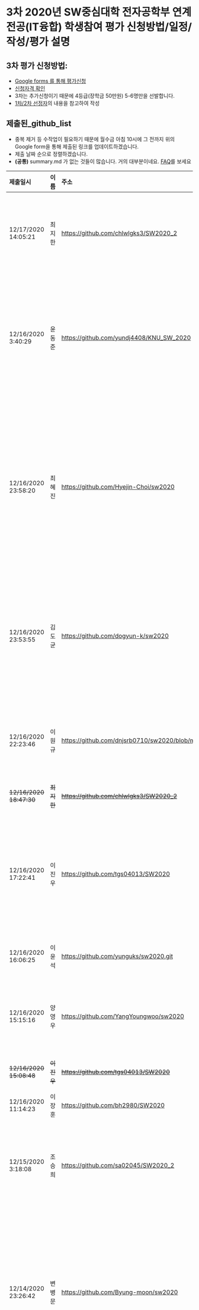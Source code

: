 # 3차 2020년 SW중심대학 전자공학부 연계전공(IT융합) 학생참여 평가 신청방법/일정/작성/평가 설명

## 3차 평가 신청방법: 
- [Google forms 를 통해 평가신청](https://forms.gle/EZCEHn2vLko6hrQJ8)
- [신청자격 확인](classlist.md)
- 3차는 추가신청이기 때문에 4등급(장학금 50만원) 5-6명만을 선발합니다.
- [1차/2차 선정자](https://github.com/knuee/sw2020/blob/main/evaluation_final.md)의 내용을 참고하여 작성

## 제출된_github_list 
* 중복 제거 등 수작업이 필요하기 때문에 월수금 아침 10시에 그 전까지 위의 Google form을 통해 제출된 링크를 업데이트하겠습니다. 
* 제출 날짜 순으로 정렬하겠습니다.
* __(공통)__ summary.md 가 없는 것들이 많습니다. 거의 대부분이네요. [FAQ](faq.md)를 보세요

| 제출일시 | 이름 | 주소 | 유형 | 비고 |
|:---|:---:|:---|:---|:--|
| 12/17/2020 14:05:21   | 최지한        | https://github.com/chlwlgks3/SW2020_2         | 교과목형, 자율과제형
| 12/16/2020 3:40:29    | 윤동준        | https://github.com/yundj4408/KNU_SW_2020      | 교과목형, 경진대회형, 자율과제형
| 12/16/2020 23:58:20   | 최혜진        | https://github.com/Hyejin-Choi/sw2020         | 교과목형, 외부참여형, 경진대회형, 자율과제형
| 12/16/2020 23:53:55   | 김도균        | https://github.com/dogyun-k/sw2020            | 교과목형, 경진대회형, 자율과제형
| 12/16/2020 22:23:46   | 이원규        | https://github.com/dnjsrb0710/sw2020/blob/master/summary.md   | 교과목형, 외부참여형
| ~~12/16/2020 18:47:30~~   | ~~최지한~~        | ~~https://github.com/chlwlgks3/SW2020_2~~         | 
| 12/16/2020 17:22:41   | 이진우        | https://github.com/tgs04013/SW2020            | 교과목형, 경진대회형, 자율과제형
| 12/16/2020 16:06:25   | 이윤석        | https://github.com/yunguks/sw2020.git         | 교과목형
| 12/16/2020 15:15:16   | 양영우        | https://github.com/YangYoungwoo/sw2020        |       교과목형, 자율과제형
| ~~12/16/2020 15:08:48~~   | ~~이진우~~        | ~~https://github.com/tgs04013/SW2020~~            | 
| 12/16/2020 11:14:23   | 이장훈        | https://github.com/bh2980/SW2020              | 교과목형
| 12/15/2020 3:18:08	| 조승희	| https://github.com/sa02045/SW2020_2	| 교과목형, 자율과제형 |
| 12/14/2020 23:26:42   | 변병문        | https://github.com/Byung-moon/sw2020  | 교과목형, 외부참여형, 경진대회형, 자율과제형 |
| 12/13/2020 12:45:48   | 백제성        | https://github.com/qorwp37            | 교과목형, 자율과제형, C언어, 파이썬 문법 기초성장을 위한 문제풀이 |
| 12/10/2020 20:06:27   | 윤대헌        | https://github.com/Greathoney/sw2020  | 교과목형, 경진대회형, 자율과제형 |
| 12/9/2020 23:25:41    | 이찬구        | https://github.com/LEE-CHANGU         | 교과목형 |
---

<!-- 
| 제출일시 | 이름 | 유형 | 주소 | 비고 |
|:---|:---:|:---|:---|:--|
| `2010-10-20 15:55` | 제갈공명(예시) | 연구실연수생형  | https://github.com/Pitt-CSC/Summer2021-Internships | 
| `2010-10-20 10:02` | 홍길동(예시) | 교과목형 | https://github.com/gjang7/KNU20191JavaSolution | 
| ... | ... | 
| `2010-10-20 13:20` | 김철수(예시) | 자율과제형  | https://github.com/Katinor/4ears-bot_V3 | 
| ... | ... | 
| `2010-10-20 14:27` | 이영희(예시) | 외부참여형  | https://github.com/devholic/somalife | 
| ... | ... | 
| `2010-10-20 09:34` | 2020년 평가 | 교과목형 | https://github.com/knuee/sw2020/ | 
---
-->

## 일정(진행 상황에 따라 변경될 수 있습니다)
3. 3차 접수 및 평가 <u>__-12/18__</u>
    1. __12/16__ 3차 접수 마감
    1. __12/18__ 3차 평가 결과 및 선정자 발표
    1. __12/22__  자격검증, 부정행위 여부 등을 검증하고 최종 명단 확정        

## 작성방법 
- main 에 `summary.md` 추가하고 다음의 내용을 적는다. ([예시](example_summary.md))
1. __요약문__: 10줄 이내로 github 내용에 대한 서술식 요약설명(자유형식)
1. 형태별 추가정보 기재:
    1. __교과목형__: github에 작성한 교과목을 정보를 상세히 적는다. 과목코드/과목이름/수강년도/학기/__담당교수__
    1. __연구실연수생형__: 연수기간, 연구실 지도교수 이름, 연구실 이름, (있을 경우) 같이 연구를 수행한 대학원생 이름
    1. __외부참여형__: 참여기간, 외부기관명, 연구/구현 내용을 알려줄 수 있는 담당자명과 연락처
    1. __경진대회형__: 경진대회 일시/장소, 주최기관명, (있을 경우) 수상 내역, 참여를 확인해 줄 수 있는 담당자명과 연락처
    1. __자율과제형__: 과제수행기간(정확하지 않아도 됩니다), 기타 정보
    1. __기타__: 내용과 이유 등

### 질의응답: [Google form 이용](https://docs.google.com/forms/d/e/1FAIpQLSdN5AtF8bDQDJN3Vh896W_iKJfcE2RMJBCAl9A69kzLvkrcow/viewform?usp=sf_link)
